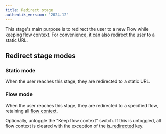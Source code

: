 ```yaml
---
title: Redirect stage
authentik_version: "2024.12"
---
```


This stage's main purpose is to redirect the user to a new Flow while keeping flow context. For convenience, it can also redirect the user to a static URL.

## Redirect stage modes

### Static mode

When the user reaches this stage, they are redirected to a static URL.

### Flow mode

When the user reaches this stage, they are redirected to a specified flow, retaining all [flow context](../../flow/context/index.mdx).

Optionally, untoggle the "Keep flow context" switch. If this is untoggled, all flow context is cleared with the exception of the [is_redirected](../../flow/context#is_redirected-flow-object) key.
